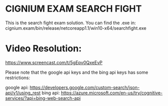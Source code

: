 # CIGNIUM EXAM SEARCH FIGHT

This is the search fight exam solution. You can find the .exe in: cignium.exam/bin/release/netcoreapp1.1/win10-x64/searchfight.exe

# Video Resolution:

https://www.screencast.com/t/5gEpv0QxeEvP

Please note that the google api keys and the bing api keys has some restrictions:

google api: https://developers.google.com/custom-search/json-api/v1/using_rest
bing api: https://azure.microsoft.com/en-us/try/cognitive-services/?api=bing-web-search-api
